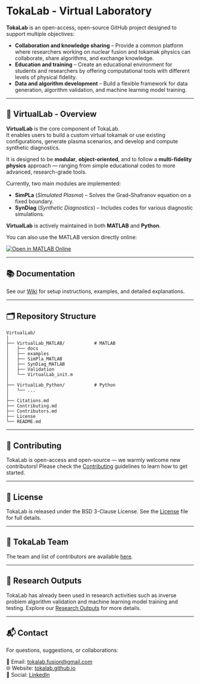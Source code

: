 # TokaLab - Virtual Laboratory

**TokaLab** is an open-access, open-source GitHub project designed to support multiple objectives:

* **Collaboration and knowledge sharing** – Provide a common platform where researchers working on nuclear fusion and tokamak physics can collaborate, share algorithms, and exchange knowledge.  
* **Education and training** – Create an educational environment for students and researchers by offering computational tools with different levels of physical fidelity.  
* **Data and algorithm development** – Build a flexible framework for data generation, algorithm validation, and machine learning model training.

---

## 🔬 VirtualLab - Overview

**VirtualLab** is the core component of TokaLab.  
It enables users to build a custom virtual tokamak or use existing configurations, generate plasma scenarios, and develop and compute synthetic diagnostics.  

It is designed to be **modular**, **object-oriented**, and to follow a **multi-fidelity physics** approach — ranging from simple educational codes to more advanced, research-grade tools.

Currently, two main modules are implemented:
* **SimPLa** (*Simulated Plasma*) – Solves the Grad–Shafranov equation on a fixed boundary.  
* **SynDiag** (*Synthetic Diagnostics*) – Includes codes for various diagnostic simulations.  

**VirtualLab** is actively maintained in both **MATLAB** and **Python**.

You can also use the MATLAB version directly online:

[![Open in MATLAB Online](https://www.mathworks.com/images/responsive/global/open-in-matlab-online.svg)](https://matlab.mathworks.com/open/github/v1?repo=TokaLab/VirtualLab)

---

## 📚 Documentation

See our [Wiki](https://github.com/TokaLab/VirtualLab/wiki) for setup instructions, examples, and detailed explanations.

---

## 🗂 Repository Structure

```plaintext
VirtualLab/
│
├── VirtualLab_MATLAB/           # MATLAB
│   ├── docs
│   ├── examples
│   ├── SimPla_MATLAB
│   ├── SynDiag_MATLAB
│   ├── Validation            
│   └── VirtualLab_init.m
│
├── VirtualLab_Python/           # Python
│   └── ...
│ 
├── Citations.md
├── Contributing.md
├── Contributors.md
├── License
└── README.md             
```

---
## 🤝 Contributing

TokaLab is open-access and open-source — we warmly welcome new contributors!
Please check the [Contributing](./Contributing.md) guidelines to learn how to get started.

---
## 📄 License

TokaLab is released under the BSD 3-Clause License.
See the [License](./License) file for full details.

---
## 👥 TokaLab Team
The team and list of contributors are available [here](./Contributors).  

--- 
## 🧪 Research Outputs

TokaLab has already been used in research activities such as inverse problem algorithm validation and machine learning model training and testing. Explore our [Research Outputs](https://tokalab.github.io/Publications/) for more details.

---
## 📬 Contact

For questions, suggestions, or collaborations:

📧 Email: [tokalab.fusion@gmail.com](mailto:tokalab.fusion@gmail.com)  
🌐 Website: [tokalab.github.io](https://tokalab.github.io/)  
💼 Social: [LinkedIn](https://www.linkedin.com/company/tokalab-fusion/)  

